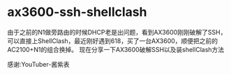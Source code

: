 # ax3600-ssh-shellclash
由于之前的N1做旁路由的时候DHCP老是出问题，看到AX3600刚刚破解了SSH，可以直接上ShellClash，最近刚好遇到618，买了一台AX3600，顺便把之前的AC2100+N1的组合换掉。
现在分享一下AX3600破解SSH以及装shellClash方法

感谢:YouTuber-酱紫表
